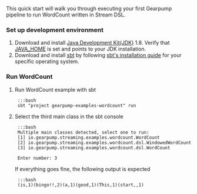 This quick start will walk you through executing your first Gearpump pipeline to run WordCount written in Stream DSL.

### Set up development environment
1. Download and install [Java Development Kit(JDK)](http://www.oracle.com/technetwork/java/javase/downloads/index.html) 1.8. Verify that [JAVA_HOME](https://docs.oracle.com/javase/8/docs/technotes/guides/troubleshoot/envvars001.html) is set and points to your JDK installation.
2. Download and install [sbt](http://www.scala-sbt.org/download.html) by following [sbt's installation guide](http://www.scala-sbt.org/0.13/docs/Setup.html) for your specific operating system.

### Run WordCount

1. Run WordCount example with sbt

    
		:::bash
		sbt "project gearpump-examples-wordcount" run

   
2. Select the third main class in the sbt console

		:::bash
		Multiple main classes detected, select one to run:
		[1] io.gearpump.streaming.examples.wordcount.WordCount
		[2] io.gearpump.streaming.examples.wordcount.dsl.WindowedWordCount
		[3] io.gearpump.streaming.examples.wordcount.dsl.WordCount

		Enter number: 3

     If everything goes fine, the following output is expected

		:::bash
		(is,1)(bingo!!,2)(a,1)(good,1)(This,1)(start,,1)



   

